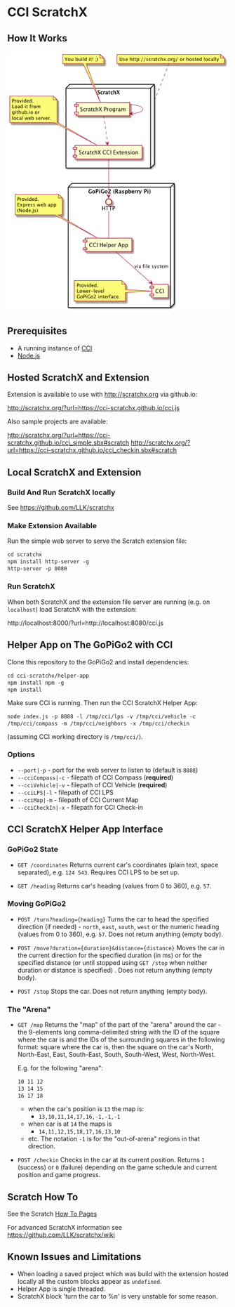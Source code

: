 # CCI ScratchX

## How It Works

![cci-scratchx-diagram](cci-scratchx.png)

## Prerequisites

* A running instance of [CCI](https://gitlab.emea.irdeto.com/iaa-hackathon/irdeto-cci)
* [Node.js](https://nodejs.org/en/download/current/)

## Hosted ScratchX and Extension

Extension is available to use with http://scratchx.org via github.io:

http://scratchx.org/?url=https://cci-scratchx.github.io/cci.js

Also sample projects are available:

http://scratchx.org/?url=https://cci-scratchx.github.io/cci_simple.sbx#scratch
http://scratchx.org/?url=https://cci-scratchx.github.io/cci_checkin.sbx#scratch

## Local ScratchX and Extension

### Build And Run ScratchX locally
 
See https://github.com/LLK/scratchx 

### Make Extension Available

Run the simple web server to serve the Scratch extension file:

```
cd scratchx
npm install http-server -g
http-server -p 8080
```

### Run ScratchX

When both ScratchX and the extension file server are running (e.g. on `localhost`) load ScratchX with the extension:

http://localhost:8000/?url=http://localhost:8080/cci.js

## Helper App on The GoPiGo2 with CCI 

Clone this repository to the GoPiGo2 and install dependencies: 

```
cd cci-scratchx/helper-app
npm install npm -g
npm install
```

Make sure CCI is running. Then run the CCI ScratchX Helper App:

```
node index.js -p 8888 -l /tmp/cci/lps -v /tmp/cci/vehicle -c /tmp/cci/compass -m /tmp/cci/neighbors -x /tmp/cci/checkin
```

(assuming CCI working directory is `/tmp/cci/`).

### Options

* `--port|-p`       - port for the web server to listen to (default is `8888`)
* `--cciCompass|-c` - filepath of CCI Compass (**required**) 
* `--cciVehicle|-v` - filepath of CCI Vehicle (**required**) 
* `--cciLPS|-l`     - filepath of CCI LPS 
* `--cciMap|-m`     - filepath of CCI Current Map 
* `--cciCheckIn|-x` - filepath for CCI Check-in

## CCI ScratchX Helper App Interface 

### GoPiGo2 State

* `GET /coordinates` 
    Returns current car's coordinates (plain text, space separated), e.g. `124 543`. Requires CCI LPS to be set up.
    
* `GET /heading` 
    Returns car's heading (values from 0 to 360), e.g. `57`.

### Moving GoPiGo2

* `POST /turn?heading={heading}` 
    Turns the car to head the specified direction (if needed) - `north`, `east`, `south`, `west` or the numeric heading (values from 0 to 360), e.g. `57`.
    Does not return anything (empty body). 
    
* `POST /move?duration={duration}&distance={distance}` 
    Moves the car in the current direction for the specified duration (in ms) or for the specified distance (or until stopped using `GET /stop` when neither duration or distance is specified) .
    Does not return anything (empty body).
    
* `POST /stop`
    Stops the car.
    Does not return anything (empty body).

### The "Arena"
 
* `GET /map` 
    Returns the "map" of the part of the "arena" around the car - the 9-elements long comma-delimited string with the ID of the square where the car is and the IDs of the surrounding squares in the following format: 
    square where the car is, then the square on the car's North, North-East, East, South-East, South, South-West, West, North-West.
    
    E.g. for the following "arena":
    
    ```
    10 11 12
    13 14 15
    16 17 18
    ```
    
    * when the car's position is `13` the map is:
        * `13,10,11,14,17,16,-1,-1,-1` 
    * when car is at `14` the maps is 
        * `14,11,12,15,18,17,16,13,10`
    * etc. The notation `-1` is for the "out-of-arena" regions in that direction.
    
* `POST /checkin`
    Checks in the car at its current position. Returns `1` (success) or `0` (failure) depending on the game schedule and current position and game progress. 

## Scratch How To

See the Scratch [How To Pages](https://wiki.scratch.mit.edu/wiki/Category:How_To_Pages)

For advanced ScratchX information see https://github.com/LLK/scratchx/wiki

## Known Issues and Limitations

* When loading a saved project which was build with the extension hosted locally all the custom blocks appear as `undefined`.
* Helper App is single threaded.
* ScratchX block 'turn the car to %n' is very unstable for some reason. 
